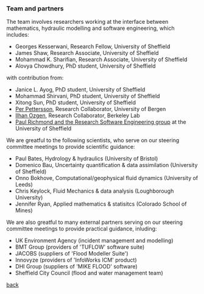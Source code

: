
### Team and partners
The team involves researchers working at the interface between mathematics, hydraulic modelling and software engineering, which includes: 
- Georges Kesserwani, Research Fellow, University of Sheffield 
- James Shaw, Research Associate, University of Sheffield
- Mohammad K. Sharifian, Research Associate, University of Sheffield 
- Alovya Chowdhury, PhD student, University of Sheffield

with contribution from: 
- Janice L. Ayog, PhD student, University of Sheffield
- Mohammad Shirvani, PhD student, University of Sheffield
- Xitong Sun, PhD student, University of Sheffield
- [Per Pettersson](https://uni.no/en/staff/directory/per-pettersson/), Research Collaborator, University of Bergen
- [Ilhan Ozgen](https://eesa.lbl.gov/profiles/ilhan-ozgen/), Research Collaborator, Berkeley Lab
- [Paul Richmond and the Research Software Engineering group](https://rse.shef.ac.uk/) at the University of Sheffield

We are greatful to the following scientists, who serve on our steering committee meetings to provide scientific guidance:
- Paul Bates, Hydrology & hydraulics (University of Bristol)
- Domenico Bau, Uncertainty quantification & data assimilation (University of Sheffield) 
- Onno Bokhove, Computational/geophysical fluid dynamics (University of Leeds)
- Chris Keylock, Fluid Mechanics & data analysis (Loughborough University)
- Jennifer Ryan, Applied mathematics & statisitcs (Colorado School of Mines) 

We are also greatful to many external partners serving on our steering committee meetings to provide practical guidance, inluding:
- UK Environment Agency  (incident management and modelling)
- BMT Group (providers of 'TUFLOW' software suite)
- JACOBS (suppliers of 'Flood Modeller Suite')
- Innovyze (providers of 'InfoWorks ICM' product)
- DHI Group (suppliers of 'MIKE FLOOD' software)
- Sheffield City Council (flood and water management team)

[back](./)
